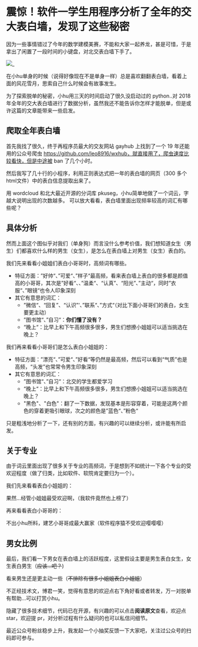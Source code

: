 # 震惊！软件一学生用程序分析了全年的交大表白墙，发现了这些秘密

因为一些事情错过了今年的数学建模美赛，不能和大家一起养龙，甚是可惜，于是拿出了闲置了一段时间的小键盘，对北交表白墙下手了。

![](http://ww4.sinaimg.cn/large/6af89bc8gw1f8u9eal8a1j20hs0hs751.jpg)_

在小hu单身的时候（说得好像现在不是单身一样）总是喜欢翻翻表白墙，看着上面的风花雪月，思索自己什么时候会有故事发生。

为了探索脱单的秘密，小hu用三天的时间启动了很久没启动过的 python..对 2018 年全年的交大表白墙进行了数据分析，虽然我还不能告诉你怎样才能脱单，但是或许这篇的文章能带来一些启发。

## 爬取全年表白墙

首先我找了很久，终于再程序员最大的交友网站 gayhub 上找到了一个 19 年还能用的公众号爬虫 https://github.com/leo8916/wxhub，就直接用了，爬虫速度比较看快，但是中途被 ban 了几个小时。

然后我写了几十行的小程序，利用正则表达式把一年的表白墙的网页（300 多个html文件）中的表白信息提取出来了。

用 wordcloud 和北大最近开源的分词库 pkuseg，小hu简单地做了一个词云，字越大说明出现的次数越多。
可以放大看看，表白墙里面出现频率较高的词汇有哪些呢？

## 具体分析

然而上面这个图似乎对我们（单身狗）而言没什么参考价值，我们想知道女生（男生）们都喜欢什么样的男生（女生），是怎么在表白墙上对男生（女生）表白的。

我们先来看看小姐姐们表白小哥哥时，高频词有哪些。

- 特征方面：”好帅“、”可爱“、”样子“最高频，看来表白墙上表白的很多都是颜值高的小哥哥，其次是”好看“、、”温柔“、“认真”、“阳光”、”主动“，同时”衣服“、”眼镜“也令人印象深刻
- 其它有意思的词汇：
  - ”微信“、“回复”、“认识”‘、”联系“、”方式“（对比下面小哥哥们的表白，女生要更主动）
  - ”图书馆“、”自习“：**你们懂了没有？**
  - “晚上“：比早上和下午高频很多很多，男生们想撩小姐姐可以适当挑选在晚上？



我们再来看看小哥哥们是怎么表白小姐姐的：

- 特征方面：”漂亮“、”可爱“、”好看“等仍然是最高频，然后可以看到“气质”也是高频，“头发”也常常令男生印象深刻
- 其它有意思的词汇：
  - ”图书馆“、”自习“：北交的学生都爱学习
  - “晚上“：比早上和下午高频很多很多，男生们想撩小姐姐可以适当挑选在晚上？
  - "黑色"、"白色"：翻了一下数据，发现基本是形容穿着，可能是这两个颜色的穿着更吸引眼球，次之的颜色是”蓝色“、”粉色“

只是粗浅地分析了一下，还有别的方面，有兴趣的可以继续分析，或许能有所启发。



## 关于专业

由于词云里面出现了很多关于专业的高频词，于是想到不如统计一下各个专业的受欢迎程度（做了归类，比如软件、软院肯定要归为一个）。

我们先来看看表白小姐姐的：



果然...经管小姐姐最受欢迎啊，（我软件竟然也上榜了）

再来看看表白小哥哥的：



不出小hu所料，建艺小哥哥成最大赢家（软件程序猿不受欢迎嘤嘤嘤）

## 男女比例

最后，我们看一下男女在表白墙上的活跃程度，这里假设主要是男生表白女生，女生表白男生（~~应该...吧？~~)

看来男生还是更主动一些（~~不排除有很多小姐姐表白小姐姐~~）



不正经技术文，博君一笑，觉得有意思的欢迎点右下角好看或者转发，万一对脱单有帮助...可以打赏小hu。

隐藏了很多技术细节，代码已在开源，有兴趣的可以点击**阅读原文**查看，欢迎点 star，欢迎提 pr，对分析过程有什么疑问的也可以私信问细节。

最近公众号粉丝稳步上升，我发起一个小抽奖反馈一下大家吧，关注过公众号的扫码即可参与。